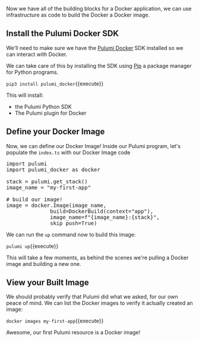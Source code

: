 Now we have all of the building blocks for a Docker application, we can use infrastructure as code to build the Docker a Docker image.

## Install the Pulumi Docker SDK

We'll need to make sure we have the [Pulumi Docker](https://www.pulumi.com/docs/reference/pkg/docker/) SDK installed so we can interact with Docker.

We can take care of this by installing the SDK using [Pip](https://pypi.org/project/pip/) a package manager for Python programs.

`pip3 install pulumi_docker`{{execute}}

This will install:

  - the Pulumi Python SDK
  - The Pulumi plugin for Docker

## Define your Docker Image

Now, we can define our Docker Image! Inside our Pulumi program, let's populate the `index.ts` with our Docker Image code

<pre class="file" data-filename="my-first-app/__main__.py" data-target="replace">
import pulumi
import pulumi_docker as docker

stack = pulumi.get_stack()
image_name = "my-first-app"

# build our image!
image = docker.Image(image_name,
              build=DockerBuild(context="app"),
              image_name=f"{image_name}:{stack}",
              skip_push=True)
</pre>

We can run the `up` command now to build this image:

`pulumi up`{{execute}}

This will take a few moments, as behind the scenes we're pulling a Docker image and building a new one.

## View your Built Image

We should probably verify that Pulumi did what we asked, for our own peace of mind. We can list the Docker images to verify it actually created an image:

`docker images my-first-app`{{execute}}

Awesome, our first Pulumi resource is a Docker image!

